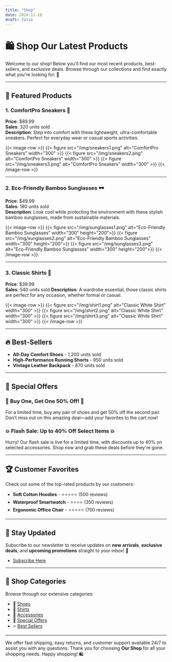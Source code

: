 ```yaml
---
title: "Shop"
date: 2024-11-18
draft: false
---
```


# 🛍️ Shop Our Latest Products

Welcome to our shop! Below you'll find our most recent products, best-sellers, and exclusive deals. Browse through our collections and find exactly what you're looking for. 🎉

---

## 🌟 Featured Products

### 1. **ComfortPro Sneakers** 👟  
**Price**: $89.99  
**Sales**: 320 units sold  
**Description**: Step into comfort with these lightweight, ultra-comfortable sneakers. Perfect for everyday wear or casual sports activities.

{{< image-row >}}
  {{< figure src="/img/sneakers1.png" alt="ComfortPro Sneakers" width="300" >}}
  {{< figure src="/img/sneakers2.png" alt="ComfortPro Sneakers" width="300" >}}
  {{< figure src="/img/sneakers3.png" alt="ComfortPro Sneakers" width="300" >}}
{{< /image-row >}}

---

### 2. **Eco-Friendly Bamboo Sunglasses** 🕶️  
**Price**: $49.99  
**Sales**: 180 units sold  
**Description**: Look cool while protecting the environment with these stylish bamboo sunglasses, made from sustainable materials.

{{< image-row >}}
  {{< figure src="/img/sunglasses1.png" alt="Eco-Friendly Bamboo Sunglasses" width="300" height="200">}}
  {{< figure src="/img/sunglasses2.png" alt="Eco-Friendly Bamboo Sunglasses" width="300" height="200">}}
  {{< figure src="/img/sunglasses3.png" alt="Eco-Friendly Bamboo Sunglasses" width="300" height="200">}}
{{< /image-row >}}

---

### 3. **Classic Shirts** 👕
**Price**: $39.99  
**Sales**: 540 units sold
**Description**: A wardrobe essential, those classic shirts are perfect for any occasion, whether formal or casual.

{{< image-row >}}
  {{< figure src="/img/shirt1.png" alt="Classic White Shirt" width="300" >}}
  {{< figure src="/img/shirt2.png" alt="Classic White Shirt" width="300" >}}
  {{< figure src="/img/shirt3.png" alt="Classic White Shirt" width="300" >}}
{{< /image-row >}}

---

## 🔥 Best-Sellers

- **All-Day Comfort Shoes** - 1,200 units sold
- **High-Performance Running Shorts** - 950 units sold
- **Vintage Leather Backpack** - 870 units sold

---

## 🎁 Special Offers

### 🎉 **Buy One, Get One 50% Off!** 🎉  
For a limited time, buy any pair of shoes and get 50% off the second pair. Don't miss out on this amazing deal—add your favorites to the cart now!

### 💥 **Flash Sale: Up to 40% Off Select Items** 💥  
Hurry! Our flash sale is live for a limited time, with discounts up to 40% on selected accessories. Shop now and grab these deals before they're gone.

---

## 🏆 Customer Favorites

Check out some of the top-rated products by our customers:

- **Soft Cotton Hoodies** - ⭐⭐⭐⭐⭐ (500 reviews)
- **Waterproof Smartwatch** - ⭐⭐⭐⭐ (350 reviews)
- **Ergonomic Office Chair** - ⭐⭐⭐⭐⭐ (700 reviews)

---

## 💌 Stay Updated

Subscribe to our newsletter to receive updates on **new arrivals**, **exclusive deals**, and **upcoming promotions** straight to your inbox! 📧

- [Subscribe Here](#)

---

## 🛒 Shop Categories

Browse through our extensive categories:

- 👟 [Shoes](/shop/shoes/)
- 👕 [Shirts](/shop/shirts/)
- 👜 [Accessories](/shop/accessories/)
- 🎁 [Special Offers](/shop/special-offers/)
- ⭐ [Best Sellers](/shop/best-sellers/)

---

We offer fast shipping, easy returns, and customer support available 24/7 to assist you with any questions. Thank you for choosing **Our Shop** for all your shopping needs. Happy shopping! 🛍️

